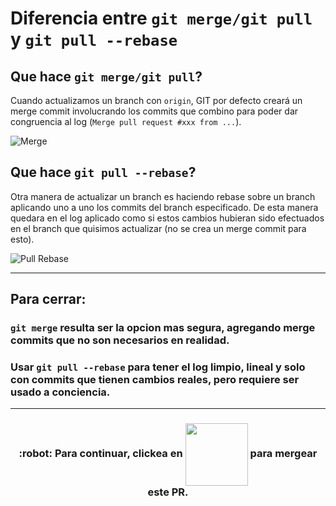 # Diferencia entre `git merge/git pull` y `git pull --rebase` 

## Que hace `git merge/git pull`?
Cuando actualizamos un branch con `origin`, GIT por defecto creará un merge commit involucrando los commits que combino para poder dar congruencia al log (`Merge pull request #xxx from ...`).

![Merge](https://blog.developer.atlassian.com/wp-content/uploads/2019/01/what-is-a-merge.gif)
<!-- ![Pull](http://i.imgur.com/ryRuPJS.gif) -->

## Que hace `git pull --rebase`?
Otra manera de actualizar un branch es haciendo rebase sobre un branch aplicando uno a uno los commits del branch especificado. 
De esta manera quedara en el log aplicado como si estos cambios hubieran sido efectuados en el branch que quisimos actualizar (no se crea un merge commit para esto).

![Pull Rebase](https://blog.developer.atlassian.com/wp-content/uploads/2019/01/what-is-a-rebase.gif)
<!-- ![Pull Rebase](http://i.imgur.com/o2qipCU.gif) -->

---

## Para cerrar:

### `git merge` resulta ser la opcion mas segura, agregando merge commits que no son necesarios en realidad. 
### Usar `git pull --rebase` para tener el log limpio, lineal y solo con commits que tienen cambios reales, pero requiere ser usado a conciencia.

<hr>
<h3 align="center">:robot: Para continuar, clickea en <img align="center" src="https://i.imgur.com/X3iFp1N.png" width="100px"> para mergear este PR.</h3>
